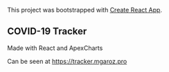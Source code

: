 This project was bootstrapped with [Create React App](https://github.com/facebook/create-react-app).

## COVID-19 Tracker

Made with React and ApexCharts

Can be seen at https://tracker.mgaroz.pro

